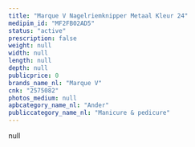```yaml
---
title: "Marque V Nagelriemknipper Metaal Kleur 24"
medipim_id: "MF2FB02AD5"
status: "active"
prescription: false
weight: null
width: null
length: null
depth: null
publicprice: 0
brands_name_nl: "Marque V"
cnk: "2575082"
photos_medium: null
apbcategory_name_nl: "Ander"
publiccategory_name_nl: "Manicure & pedicure"
---
```

null
